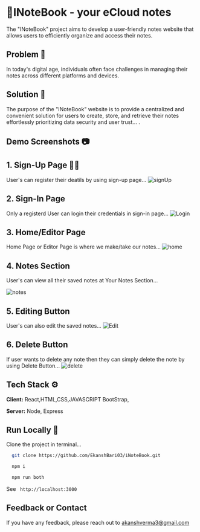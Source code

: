 
# 📰INoteBook - your eCloud notes

The "INoteBook" project aims to develop a user-friendly notes website that allows users to efficiently organize and access their notes.

## Problem 🤔
In today's digital age, individuals often face challenges in managing their notes across different platforms and devices.

## Solution 🎯
The purpose of the "INoteBook" website is to provide a centralized and convenient solution for users to create, store, and retrieve their notes effortlessly  prioritizing data security and user trust...
.



## Demo Screenshots 📷

## 1. Sign-Up Page 👨‍💻
User's can register their deatils by using sign-up page...
![signUp](https://github.com/EkanshBari03/iNoteBook/assets/65801605/c7d1d2c4-04d7-408e-98aa-7900e606ce52)

## 2. Sign-In Page
Only a registerd User can login their credentials in sign-in page...
![Login](https://github.com/EkanshBari03/iNoteBook/assets/65801605/1e743824-a3ba-4f09-bce6-474200eaa1aa)

## 3. Home/Editor Page 
Home Page or Editor Page is where we make/take our notes...
![home](https://github.com/EkanshBari03/iNoteBook/assets/65801605/214a14d4-ff23-4833-b729-28ddc0b4b103)

## 4. Notes Section 
User's can view all their saved notes at Your Notes Section...

![notes](https://github.com/EkanshBari03/iNoteBook/assets/65801605/59bfc3c3-2e2e-4a29-9bda-10985348900a)

## 5. Editing Button
User's can also edit the saved notes...
![Edit](https://github.com/EkanshBari03/iNoteBook/assets/65801605/272b75b4-4059-469a-94cb-c9d190cb9ff8)

## 6. Delete Button
If user wants to delete any note then they can simply delete the note by using Delete Button...
![delete](https://github.com/EkanshBari03/iNoteBook/assets/65801605/f3698dbd-9ffd-48f0-9262-c5b51cab6b84)


## Tech Stack ⚙️

**Client:** React,HTML,CSS,JAVASCRIPT BootStrap, 

**Server:** Node, Express


## Run Locally 🏃‍

Clone the project in terminal...

```bash
  git clone https://github.com/EkanshBari03/iNoteBook.git
```


```bash
  npm i
```


```bash
  npm run both
```

See ``` http://localhost:3000```


## Feedback or Contact

If you have any feedback, please reach out to
akanshverma3@gmail.com 
